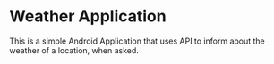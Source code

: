 # Weather Application

This is a simple Android Application that uses API to inform about the weather of a location, when asked.